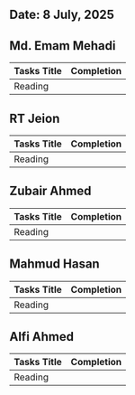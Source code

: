 ## Date: 8 July, 2025

## Md. Emam Mehadi
|Tasks Title|Completion|
|-------|-----|
Reading |

## RT Jeion
|Tasks Title|Completion|
|-------|-----|
Reading|

## Zubair Ahmed 
|Tasks Title|Completion|
|-------|-----|
Reading|

## Mahmud Hasan
|Tasks Title|Completion|
|-------|-----|
Reading|
## Alfi Ahmed
|Tasks Title|Completion|
|-------|-----|
Reading|
